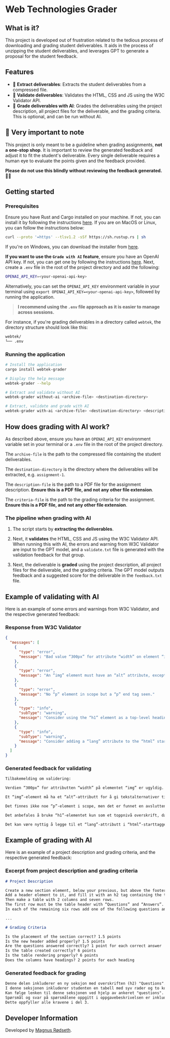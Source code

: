 # Web Technologies Grader

## What is it?

This project is developed out of frustration related to the tedious process of downloading and grading student deliverables. It aids in the process of unzipping the student deliverables, and leverages GPT to generate a proposal for the student feedback.

## Features

- 📂 **Extract deliverables**: Extracts the student deliverables from a compressed file.
- 🧪 **Validate deliverables**: Validates the HTML, CSS and JS using the W3C Validator API.
- 🧠 **Grade deliverables with AI**: Grades the deliverables using the project description, all project files for the deliverable, and the grading criteria. This is optional, and can be run without AI.

## 🚨 Very important to note

This project is only meant to be a guideline when grading assignments, **not a one-stop shop**. It is important to review the generated feedback and adjust it to fit the student's deliverable. Every single deliverable requires a human eye to evaluate the points given and the feedback provided.

**Please do not use this blindly without reviewing the feedback generated. 🫶🏽**

## Getting started

### Prerequisites

Ensure you have Rust and Cargo installed on your machine. If not, you can install it by following the instructions [here](https://www.rust-lang.org/tools/install). If you are on MacOS or Linux, you can follow the instructions below:

```sh
curl --proto '=https' --tlsv1.2 -sSf https://sh.rustup.rs | sh
```

If you're on Windows, you can download the installer from [here](https://forge.rust-lang.org/infra/other-installation-methods.html#other-ways-to-install-rustup).

**If you want to use the `Grade with AI` feature**, ensure you have an OpenAI API key. If not, you can get one by following the instructions [here](https://platform.openai.com/docs/quickstart). Next, create a `.env` file in the root of the project directory and add the following:

```sh
OPENAI_API_KEY=<your-openai-api-key>
```

Alternatively, you can set the `OPENAI_API_KEY` environment variable in your terminal using `export OPENAI_API_KEY=<your-openai-api-key>`, followed by running the application.

> **I recommend using the `.env` file approach as it is easier to manage across sessions.**

For instance, if you're grading deliverables in a directory called `webtek`, the directory structure should look like this:

```sh
webtek/
└── .env
```

### Running the application

```sh
# Install the application
cargo install webtek-grader

# Display the help message
webtek-grader --help

# Extract and validate without AI
webtek-grader without-ai <archive-file> <destination-directory>

# Extract, validate and grade with AI
webtek-grader with-ai <archive-file> <destination-directory> <description-file> <criteria-file>
```

## How does grading with AI work?

As described above, ensure you have an `OPENAI_API_KEY` environment variable set in your terminal or a `.env` file in the root of the project directory.

The `archive-file` is the path to the compressed file containing the student deliverables.

The `destination-directory` is the directory where the deliverables will be extracted, e.g. `assignment-1`.

The `description-file` is the path to a PDF file for the assignment description. **Ensure this is a PDF file, and not any other file extension**.

The `criteria-file` is the path to the grading criteria for the assignment. **Ensure this is a PDF file, and not any other file extension**.

### The pipeline when grading with AI

1. The script starts by **extracting the deliverables**.

2. Next, it **validates** the HTML, CSS and JS using the W3C Validator API. When running this with AI, the errors and warning from W3C Validator are input to the GPT model, and a `validate.txt` file is generated with the validation feedback for that group.

3. Next, the deliverable is **graded** using the project description, all project files for the deliverable, and the grading criteria. The GPT model outputs feedback and a suggested score for the deliverable in the `feedback.txt` file.

## Example of validating with AI

Here is an example of some errors and warnings from W3C Validator, and the respective generated feedback:

### Response from W3C Validator

```json
{
  "messages": [
    {
      "type": "error",
      "message": "Bad value “300px” for attribute “width” on element “img”: Expected a digit but saw “p” instead."
    },
    {
      "type": "error",
      "message": "An “img” element must have an “alt” attribute, except under certain conditions. For details, consult guidance on providing text alternatives for images."
    },
    {
      "type": "error",
      "message": "No “p” element in scope but a “p” end tag seen."
    },
    {
      "type": "info",
      "subType": "warning",
      "message": "Consider using the “h1” element as a top-level heading only (all “h1” elements are treated as top-level headings by many screen readers and other tools)."
    },
    {
      "type": "info",
      "subType": "warning",
      "message": "Consider adding a “lang” attribute to the “html” start tag to declare the language of this document."
    }
  ]
}
```

### Generated feedback for validating

```txt
Tilbakemelding om validering:

Verdien “300px” for attributten “width” på elementet “img” er ugyldig. Attributter for bredde og høyde skal kun spesifiseres med tall, så her skal “300” være brukt uten “px”. Eksempel: `<img src="bilde.jpg" width="300">`.

Et “img”-element må ha et “alt”-attributt for å gi tekstalternativer til bilder, noe som er viktig for tilgjengelighet. Eksempel: `<img src="bilde.jpg" alt="Beskrivelse av bildet">`.

Det finnes ikke noe “p”-element i scope, men det er funnet en avsluttende “p”-tag. Dette betyr at det er en feil bruk av parantes, og avsluttende tagger bør kun brukes hvis det er et tilhørende åpningstag. Eksempel: Hvis det er en ubrukt “p”-tag, fjern den eller legg til en matchende åpningstag.

Det anbefales å bruke “h1”-elementet kun som et toppnivå overskrift, da skjermlesere og verktøy betrakter alle “h1”-elementer som toppnivå overskrifter. Bruk riktig hierarki, for eksempel: `<h1>Tittel</h1>` for hovedtittelen.

Det kan være nyttig å legge til et “lang”-attributt i “html”-starttaggen for å deklarere språket i dokumentet. Dette forbedrer tilgjengeligheten for brukere som bruker skjermlesere. Eksempel: `<html lang="no">`.
```

## Example of grading with AI

Here is an example of a project description and grading criteria, and the respective generated feedback:

### Excerpt from project description and grading criteria

```md
# Project Description

Create a new section element, below your previous, but above the footer.
Add a header element to it, and fill it with an h2 tag containing the title "Questions".
Then make a table with 2 columns and seven rows.
The first row must be the table header with “Questions” and “Answers”.
In each of the remaining six rows add one of the following questions and write their answers:

...

# Grading Criteria

Is the placement of the section correct? 1.5 points
Is the new header added properly? 1.5 points
Are the questions answered correctly? 1 point for each correct answer
Is the table created correctly? 6 points
Is the table rendering properly? 6 points
Does the columns have headings? 2 points for each heading
```

### Generated feedback for grading

```txt
Denne delen inkluderer en ny seksjon med overskriften (h2) "Questions".
I denne seksjonen inkluderer studenten en tabell med syv rader og to kolonner.
Kan følge lenken til denne seksjonen ved hjelp av ankeret "questions".
Spørsmål og svar på spørsmålene oppgitt i oppgavebeskrivelsen er inkludert i tabellen.
Dette oppfyller alle kravene i del 3.
```

## Developer Information

Developed by [Magnus Rødseth](https://github.com/magnusrodseth).
